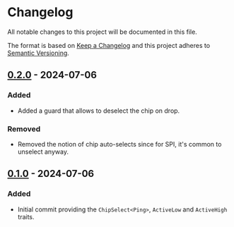 # Changelog

All notable changes to this project will be documented in this file.

The format is based on [Keep a Changelog](http://keepachangelog.com/)
and this project adheres to [Semantic Versioning](http://semver.org/).

## [0.2.0] - 2024-07-06

[0.2.0]: https://github.com/sunsided/chip-select/releases/tag/v0.2.0

### Added

- Added a guard that allows to deselect the chip on drop.

### Removed

- Removed the notion of chip auto-selects since for SPI, it's common to unselect anyway.

## [0.1.0] - 2024-07-06

[0.1.0]: https://github.com/sunsided/chip-select/releases/tag/v0.1.0

### Added

- Initial commit providing the `ChipSelect<Ping>`, `ActiveLow` and `ActiveHigh` traits.

